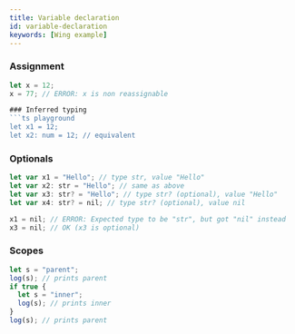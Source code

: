 ```yaml
---
title: Variable declaration
id: variable-declaration
keywords: [Wing example]
---
```


### Assignment

```ts playground
let x = 12;
x = 77; // ERROR: x is non reassignable

### Inferred typing
```ts playground
let x1 = 12; 
let x2: num = 12; // equivalent 
```

### Optionals
```ts playground
let var x1 = "Hello"; // type str, value "Hello"
let var x2: str = "Hello"; // same as above 
let var x3: str? = "Hello"; // type str? (optional), value "Hello"
let var x4: str? = nil; // type str? (optional), value nil

x1 = nil; // ERROR: Expected type to be "str", but got "nil" instead
x3 = nil; // OK (x3 is optional)
```
### Scopes
```ts playground
let s = "parent";
log(s); // prints parent
if true {
  let s = "inner";
  log(s); // prints inner
}
log(s); // prints parent
```
